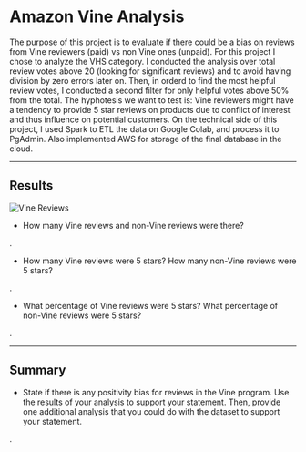 # Amazon Vine Analysis

The purpose of this project is to evaluate if there could be a bias on reviews from Vine reviewers (paid) vs non Vine ones (unpaid). For this project I chose to analyze the VHS category. I conducted the analysis over total review votes above 20 (looking for significant reviews) and to avoid having division by zero errors later on. Then, in orderd to find the most helpful review votes, I conducted a second filter for only helpful votes above 50% from the total. 
The hyphotesis we want to test is: Vine reviewers might have a tendency to provide 5 star reviews on products due to conflict of interest and thus influence on potential customers.
On the technical side of this project, I used Spark to ETL the data on Google Colab, and process it to PgAdmin. Also implemented AWS for storage of the final database in the cloud.

---


## Results

![Vine Reviews](https://user-images.githubusercontent.com/113866707/215303097-ae19099c-7d7c-4cb6-9d68-59403c2e3727.png)


* How many Vine reviews and non-Vine reviews were there?

.


* How many Vine reviews were 5 stars? How many non-Vine reviews were 5 stars?

.


* What percentage of Vine reviews were 5 stars? What percentage of non-Vine reviews were 5 stars?

.


---

## Summary

* State if there is any positivity bias for reviews in the Vine program. Use the results of your analysis to support your statement. Then, provide one additional analysis that you could do with the dataset to support your statement.

.
